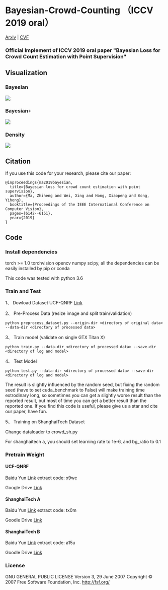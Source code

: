 # Bayesian-Crowd-Counting （ICCV 2019 oral）

[Arxiv](https://arxiv.org/abs/1908.03684) | [CVF](http://openaccess.thecvf.com/content_ICCV_2019/papers/Ma_Bayesian_Loss_for_Crowd_Count_Estimation_With_Point_Supervision_ICCV_2019_paper.pdf) 

### Official Implement of ICCV 2019 oral paper "Bayesian Loss for Crowd Count Estimation with Point Supervision"

## Visualization

### Bayesian

![](imgs/bayesian.png)

### Bayesian+

![](imgs/bayesian+.png)

### Density

![](imgs/density.png)

## Citation

If you use this code for your research, please cite our paper:

```
@inproceedings{ma2019bayesian,
  title={Bayesian loss for crowd count estimation with point supervision},
  author={Ma, Zhiheng and Wei, Xing and Hong, Xiaopeng and Gong, Yihong},
  booktitle={Proceedings of the IEEE International Conference on Computer Vision},
  pages={6142--6151},
  year={2019}
}
```

## Code

### Install dependencies

torch >= 1.0 torchvision opencv numpy scipy, all the dependencies can be easily installed by pip or conda

This code was tested with python 3.6  

### Train and Test

1、 Dowload Dataset UCF-QNRF [Link](https://www.crcv.ucf.edu/data/ucf-qnrf/)

2、 Pre-Process Data (resize image and split train/validation)

```
python preprocess_dataset.py --origin-dir <directory of original data> --data-dir <directory of processed data>
```

3、 Train model (validate on single GTX Titan X)

```
python train.py --data-dir <directory of processed data> --save-dir <directory of log and model>
```

4、 Test Model

```
python test.py --data-dir <directory of processed data> --save-dir <directory of log and model>
```

The result is slightly influenced by the random seed, but fixing the random seed (have to set cuda_benchmark to False) will make training time extrodinary long, so sometimes you can get a slightly worse result than the reported result, but most of time you can get a better result than the reported one. If you find this code is useful, please give us a star and cite our paper, have fun.

5、 Training on ShanghaiTech Dataset

Change dataloader to crowd_sh.py

For shanghaitech a, you should set learning rate to 1e-6, and bg_ratio to 0.1

### Pretrain Weight

#### UCF-QNRF

Baidu Yun [Link](https://pan.baidu.com/s/1Evxxu1skHni3Iv3VxdcZvA) extract code: x9wc

Google Drive [Link](https://drive.google.com/file/d/1i22E7_zigkSm7nBnqMaEv00MD3CPhIDk/view?usp=sharing)

#### ShanghaiTech A

Baidu Yun [Link](https://pan.baidu.com/s/1GlaxGzFI8qFCHbqu56qSRw) extract code: tx0m

Goodle Drive [Link](https://drive.google.com/file/d/13bEdshBY-brUvLSwTCOqDlK5QKcZIAAH/view?usp=sharing)

#### ShanghaiTech B

Baidu Yun [Link](https://pan.baidu.com/s/1YYg-a-sdhBAHZRJzZOU-6Q) extract code: a15u

Goodle Drive [Link](https://drive.google.com/file/d/1woK-bI_JyeY9wZL2pXsWgPzQqhD8Qy0u/view?usp=sharing)

### License

GNU GENERAL PUBLIC LICENSE 
Version 3, 29 June 2007
Copyright © 2007 Free Software Foundation, Inc. <http://fsf.org/>
